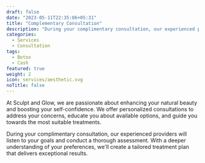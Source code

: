 ```yaml
---
draft: false
date: "2023-05-11T22:35:06+05:31"
title: "Complementary Consultation"
description: "During your complimentary consultation, our experienced providers will listen to your goals and conduct a thorough assessment. With a deeper understanding of your preferences, we'll create a tailored treatment plan that delivers exceptional results."
categories:
  - Services
  - Consultation
tags:
  - Botox
  - Cash
featured: true
weight: 2
icon: services/aesthetic.svg
noTitle: false
---
```

At Sculpt and Glow, we are passionate about enhancing your natural beauty and boosting your self-confidence. We offer personalized consultations to address your concerns, educate you about available options, and guide you towards the most suitable treatments.

During your complimentary consultation, our experienced providers will listen to your goals and conduct a thorough assessment. With a deeper understanding of your preferences, we'll create a tailored treatment plan that delivers exceptional results.

